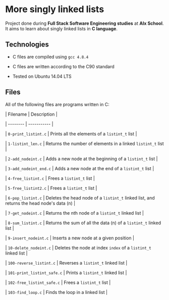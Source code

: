 # More singly linked lists

Project done during **Full Stack Software Engineering studies** at **Alx School**. It aims to learn about singly linked lists in **C language**.



## Technologies

* C files are compiled using `gcc 4.8.4`

* C files are written according to the C90 standard

* Tested on Ubuntu 14.04 LTS



## Files

All of the following files are programs written in C:



| Filename | Description |

| -------- | ----------- |

| `0-print_listint.c` | Prints all the elements of a `listint_t` list |

| `1-listint_len.c` | Returns the number of elements in a linked `listint_t` list |

| `2-add_nodeint.c` | Adds a new node at the beginning of a `listint_t` list |

| `3-add_nodeint_end.c` | Adds a new node at the end of a `listint_t` list |

| `4-free_listint.c` | Frees a `listint_t` list |

| `5-free_listint2.c` | Frees a `listint_t` list |

| `6-pop_listint.c` | Deletes the head node of a `listint_t` linked list, and returns the head node's data (n) |

| `7-get_nodeint.c` | Returns the nth node of a `listint_t` linked list |

| `8-sum_listint.c` | Returns the sum of all the data (n) of a `listint_t` linked list |

| `9-insert_nodeint.c` | Inserts a new node at a given position |

| `10-delete_nodeint.c` | Deletes the node at index `index` of a `listint_t` linked list |

| `100-reverse_listint.c` | Reverses a `listint_t` linked list |

| `101-print_listint_safe.c` | Prints a `listint_t` linked list |

| `102-free_listint_safe.c` | Frees a `listint_t` list |

| `103-find_loop.c` | Finds the loop in a linked list |
